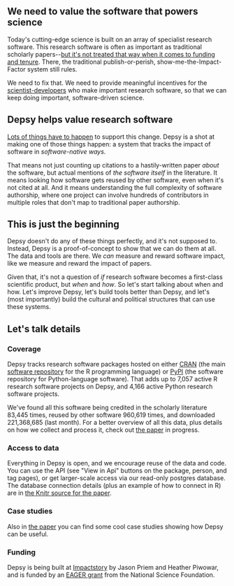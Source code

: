 
## We need to value the software that powers science

Today's cutting-edge science is built on an array of specialist research software. This research software is often as important as traditional scholarly papers--[but it's not treated that way when it comes to funding and tenure](http://sciencecodemanifesto.org/). There, the traditional publish-or-perish, show-me-the-Impact-Factor system still rules.

We need to fix that. We need to provide meaningful incentives for the [scientist-developers](http://dirkgorissen.com/2012/03/26/the-researcher-programmer-a-new-species/) who make important research software, so that we can keep doing important, software-driven science.

## Depsy helps value research software

[Lots of things have to happen](http://rev.oxfordjournals.org/content/early/2015/07/26/reseval.rvv014.full) to support this change. Depsy is a shot at making one of those things happen: a system that tracks the impact of software in *software-native ways*.

That means not just counting up citations to a hastily-written paper *about* the software, but actual mentions of *the software itself* in the literature. It means looking how software gets reused by other software, even when it's not cited at all. And it means understanding the full complexity of software authorship, where one project can involve hundreds of contributors in multiple roles that don't map to traditional paper authorship.

## This is just the beginning

Depsy doesn't do any of these things perfectly, and it's not supposed to. Instead, Depsy is a proof-of-concept to show that we can do them at all. The data and tools are there. We *can* measure and reward software impact, like we measure and reward the impact of papers.

Given that, it's not a question of *if* research software becomes a first-class scientific product, but *when* and *how*. So let's start talking about when and how. Let's improve Depsy, let's build tools better than Depsy, and let's (most importantly) build the cultural and political structures that can use these systems.

## Let's talk details

### Coverage

Depsy tracks research software packages hosted on either [CRAN](https://cran.r-project.org/web/packages/) (the main [software repository](https://en.wikipedia.org/wiki/Software_repository) for the R programming language) or [PyPI](http://pypi.python.org) (the software repository for Python-language software). That adds up to 7,057 active R research software projects on Depsy, and 4,166 active Python research software projects.

We've found all this software being credited in the scholarly literature 83,445 times, reused by other software 960,619 times, and downloaded 221,368,685 (last month). For a better overview of all this data, plus details on how we collect and process it, check out [the paper](https://github.com/Impactstory/depsy-research/blob/master/introducing_depsy.md) in progress.


### Access to data

Everything in Depsy is open, and we encourage reuse of the data and code. You can use the API (see "View in Api" buttons on the package, person, and tag pages), or get larger-scale access via our read-only postgres database. The database connection details (plus an example of how to connect in R) are in [the Knitr source for the paper](https://github.com/Impactstory/depsy-research/blob/master/introducing_depsy.Rmd).


### Case studies

Also in [the paper](https://github.com/Impactstory/depsy-research/blob/master/introducing_depsy.Rmd) you can find some cool case studies showing how Depsy can be useful.

### Funding

Depsy is being built at [Impactstory](https://impactstory.org/about) by Jason Priem and Heather Piwowar, and is funded by an [EAGER grant](http://blog.impactstory.org/impactstory-awarded-300k-nsf-grant/) from the National Science Foundation.